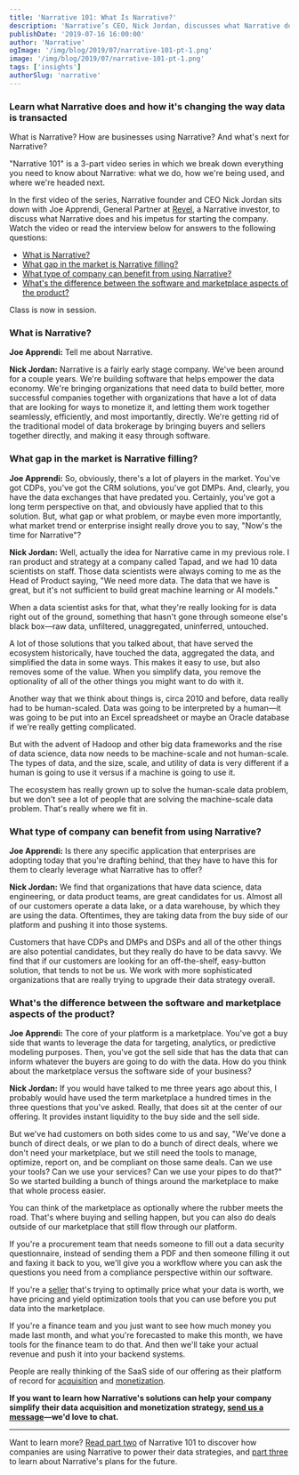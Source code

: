 ```yaml
---
title: 'Narrative 101: What Is Narrative?'
description: 'Narrative’s CEO, Nick Jordan, discusses what Narrative does and how it’s changing the way data is bought, sold, and distributed.'
publishDate: '2019-07-16 16:00:00'
author: 'Narrative'
ogImage: '/img/blog/2019/07/narrative-101-pt-1.png'
image: '/img/blog/2019/07/narrative-101-pt-1.png'
tags: ['insights']
authorSlug: 'narrative'
---
```

### Learn what Narrative does and how it's changing the way data is transacted

What is Narrative? How are businesses using Narrative? And what's next for Narrative?

"Narrative 101" is a 3-part video series in which we break down everything you need to know about Narrative: what we do, how we're being used, and where we're headed next.

In the first video of the series, Narrative founder and CEO Nick Jordan sits down with Joe Apprendi, General Partner at [Revel](http://www.revelpartners.com/), a Narrative investor, to discuss what Narrative does and his impetus for starting the company. Watch the video or read the interview below for answers to the following questions:

* [What is Narrative?](#q1)
* [What gap in the market is Narrative filling?](#q2)
* [What type of company can benefit from using Narrative?](#q3)
* [What's the difference between the software and marketplace aspects of the product?](#q4)

Class is now in session.

### What is Narrative?

**Joe Apprendi:** Tell me about Narrative.

**Nick Jordan:** Narrative is a fairly early stage company. We've been around for a couple years. We're building software that helps empower the data economy. We're bringing organizations that need data to build better, more successful companies together with organizations that have a lot of data that are looking for ways to monetize it, and letting them work together seamlessly, efficiently, and most importantly, directly. We're getting rid of the traditional model of data brokerage by bringing buyers and sellers together directly, and making it easy through software.

### What gap in the market is Narrative filling?

**Joe Apprendi:** So, obviously, there's a lot of players in the market. You've got CDPs, you've got the CRM solutions, you've got DMPs. And, clearly, you have the data exchanges that have predated you. Certainly, you've got a long term perspective on that, and obviously have applied that to this solution. But, what gap or what problem, or maybe even more importantly, what market trend or enterprise insight really drove you to say, "Now's the time for Narrative"?

**Nick Jordan:** Well, actually the idea for Narrative came in my previous role. I ran product and strategy at a company called Tapad, and we had 10 data scientists on staff. Those data scientists were always coming to me as the Head of Product saying, "We need more data. The data that we have is great, but it's not sufficient to build great machine learning or AI models."

When a data scientist asks for that, what they're really looking for is data right out of the ground, something that hasn't gone through someone else's black box—raw data, unfiltered, unaggregated, uninferred, untouched.

A lot of those solutions that you talked about, that have served the ecosystem historically, have touched the data, aggregated the data, and simplified the data in some ways. This makes it easy to use, but also removes some of the value. When you simplify data, you remove the optionality of all of the other things you might want to do with it.

Another way that we think about things is, circa 2010 and before, data really had to be human-scaled. Data was going to be interpreted by a human—it was going to be put into an Excel spreadsheet or maybe an Oracle database if we're really getting complicated.

But with the advent of Hadoop and other big data frameworks and the rise of data science, data now needs to be machine-scale and not human-scale. The types of data, and the size, scale, and utility of data is very different if a human is going to use it versus if a machine is going to use it.

The ecosystem has really grown up to solve the human-scale data problem, but we don't see a lot of people that are solving the machine-scale data problem. That's really where we fit in.

### What type of company can benefit from using Narrative?

**Joe Apprendi:** Is there any specific application that enterprises are adopting today that you're drafting behind, that they have to have this for them to clearly leverage what Narrative has to offer?

**Nick Jordan:** We find that organizations that have data science, data engineering, or data product teams, are great candidates for us. Almost all of our customers operate a data lake, or a data warehouse, by which they are using the data. Oftentimes, they are taking data from the buy side of our platform and pushing it into those systems.

Customers that have CDPs and DMPs and DSPs and all of the other things are also potential candidates, but they really do have to be data savvy. We find that if our customers are looking for an off-the-shelf, easy-button solution, that tends to not be us. We work with more sophisticated organizations that are really trying to upgrade their data strategy overall.

### What's the difference between the software and marketplace aspects of the product?

**Joe Apprendi:** The core of your platform is a marketplace. You've got a buy side that wants to leverage the data for targeting, analytics, or predictive modeling purposes. Then, you've got the sell side that has the data that can inform whatever the buyers are going to do with the data. How do you think about the marketplace versus the software side of your business?

**Nick Jordan:** If you would have talked to me three years ago about this, I probably would have used the term marketplace a hundred times in the three questions that you've asked. Really, that does sit at the center of our offering. It provides instant liquidity to the buy side and the sell side.

But we've had customers on both sides come to us and say, "We've done a bunch of direct deals, or we plan to do a bunch of direct deals, where we don't need your marketplace, but we still need the tools to manage, optimize, report on, and be compliant on those same deals. Can we use your tools? Can we use your services? Can we use your pipes to do that?" So we started building a bunch of things around the marketplace to make that whole process easier.

You can think of the marketplace as optionally where the rubber meets the road. That's where buying and selling happen, but you can also do deals outside of our marketplace that still flow through our platform.

If you're a procurement team that needs someone to fill out a data security questionnaire, instead of sending them a PDF and then someone filling it out and faxing it back to you, we'll give you a workflow where you can ask the questions you need from a compliance perspective within our software.

If you're a [seller](https://www.narrative.io/solution/sales) that's trying to optimally price what your data is worth, we have pricing and yield optimization tools that you can use before you put data into the marketplace.

If you're a finance team and you just want to see how much money you made last month, and what you're forecasted to make this month, we have tools for the finance team to do that. And then we'll take your actual revenue and push it into your backend systems.

People are really thinking of the SaaS side of our offering as their platform of record for [acquisition](https://www.narrative.io/platform-acquire) and [monetization](https://www.narrative.io/platform-distribute).

**If you want to learn how Narrative's solutions can help your company simplify their data acquisition and monetization strategy, [send us a message](https://www.narrative.io/get-started)—we'd love to chat.**

* * *

Want to learn more? [Read part two](/narrative-101-how-are-companies-using-narrative) of Narrative 101 to discover how companies are using Narrative to power their data strategies, and [part three](/narrative-101-the-future-of-narrative) to learn about Narrative's plans for the future.

